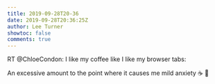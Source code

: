 ```yaml
---
title: 2019-09-28T20-36
date: 2019-09-28T20:36:25Z
author: Lee Turner
showtoc: false
comments: true
---
```


RT @ChloeCondon: I like my coffee like I like my browser tabs:

An excessive amount to the point where it causes me mild anxiety ☕ 😬

